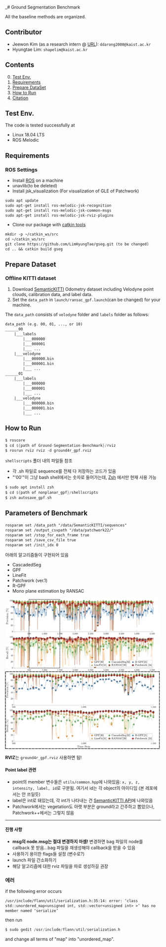 _# Ground Segmentation Benchmark 

All the baseline methods are organized.

## Contributor

* Jeewon Kim (as a research intern @ [URL](https://urobot.kaist.ac.kr/)): `ddarong2000@kaist.ac.kr`
* Hyungtae Lim: `shapelim@kaist.ac.kr`

## Contents

0. [Test Env.]()
1. [Requirements]()
2. [Prepare DataSet]()
3. [How to Run]()
4. [Citation]()

## Test Env.

The code is tested successfully at
* Linux 18.04 LTS
* ROS Melodic

## Requirements


### ROS Settings

* Install [ROS](http://wiki.ros.org/melodic/Installation) on a machine
* unavlib(to be deleted)
* Install jsk_visualization (For visualization of GLE of Patchwork)
 
```
sudo apt update
sudo apt-get install ros-melodic-jsk-recognition
sudo apt-get install ros-melodic-jsk-common-msgs
sudo apt-get install ros-melodic-jsk-rviz-plugins
```
* Clone our package with [catkin tools](https://catkin-tools.readthedocs.io/en/latest/)
```
mkdir -p ~/catkin_ws/src
cd ~/catkin_ws/src
git clone https://github.com/LimHyungTae/gseg.git (to be changed)
cd .. && catkin build gseg
```

## Prepare Dataset


### Offline KITTI dataset
1. Download [SemanticKITTI](http://www.semantic-kitti.org/dataset.html#download) Odometry dataset including Velodyne point clouds, calibration data, and label data.
2. Set the `data_path` in `launch/ransac_gpf.launch`(can be changed) for your machine.

The `data_path` consists of `velodyne` folder and `labels` folder as follows:
```
data_path (e.g. 00, 01, ..., or 10)
______00
    |___labels
        |___000000
        |___000001
        |___ ...
    |___velodyne
        |___000000.bin
        |___000001.bin
        |___ ...
______01
    |___labels
        |___000000
        |___000001
        |___ ...
    |___velodyne
        |___000000.bin
        |___000001.bin
        |___ ...
```


## How to Run 

```asm
$ roscore
$ cd ${path of Ground-Segmentation-Benchmark}/rviz
$ rosrun rviz rviz -d ground4r_gpf.rviz
```

`shellscripts` 폴더 내의 파일들 참조

* 각 .sh 파일로 sequence를 전체 다 저장하는 코드가 있음
* "'00'"이 그냥 bash shell에서는 숫자로 들어가는데, [Zsh](https://github.com/ohmyzsh/ohmyzsh/wiki/Installing-ZSH) 에서만 현재 사용 가능


```asm
$ sudo apt install zsh
$ cd ${path of nonplanar_gpf}/shellscripts
$ zsh autosave_gpf.sh
```

## Parameters of Benchmark

```
rosparam set /data_path "/data/SemanticKITTI/sequences"
rosparam set /output_csvpath "/data/patchwork22/"
rosparam set /stop_for_each_frame true
rosparam set /save_csv_file true
rosparam set /init_idx 0
```

아래의 알고리즘들이 구현되어 있음

* CascadedSeg
* GPF
* LineFit
* Patchwork (ver.1)  
* R-GPF
* Mono plane estimation by RANSAC


![Image text](config/materials/seq00_results.png)

**RVIZ**는 `ground4r_gpf.rviz` 사용하면 됨!

#### Point label 관련
* point의 member 변수들은 `utils/common.hpp`에 나와있음: `x, y, z, intensity, label, id`로 구분됨. 여기서 id는 각 object의 아이디임 (본 레포에서는 안 쓰일듯)
* label은 int로 돼있는데, 각 int가 나타내는 건 [SemanticKITTI API](https://github.com/PRBonn/semantic-kitti-api/blob/master/config/semantic-kitti.yaml)에 나와있음
* Patchwork에서는 vegetation도 아랫 부분은 ground라고 간주하고 뽑았으나, Patchwork++에서는 그렇지 않음

--- 

#### 진행 사항

* **msg의 node.msg는 절대 변경하지 마셈!** 변경하면 bag 파일의 node를 callback 못 받음...bag 파일을 재생성해야 callback을 받을 수 있음
* 사용하기 용이한 flags들 설정 (변수로?)
* launch 파일 간소화하기
* 해당 알고리즘에 대한 rviz 파일을 따로 생성하길 권장

### 에러
if the following error occurs
```
/usr/include/flann/util/serialization.h:35:14: error: ‘class std::unordered_map<unsigned int, std::vector<unsigned int> >’ has no member named ‘serialize’
```
then run
```asm
$ sudo gedit /usr/include/flann/util/serialization.h
```
and change all terms of "map" into "unordered_map".